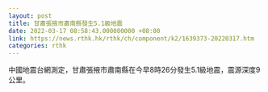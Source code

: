 ```yaml
---
layout: post
title: 甘肅張掖市肅南縣發生5.1級地震
date: 2022-03-17 08:58:43.000000000 +08:00
link: https://news.rthk.hk/rthk/ch/component/k2/1639373-20220317.htm
categories: rthk
---
```


中國地震台網測定，甘肅張掖市肅南縣在今早8時26分發生5.1級地震，震源深度9公里。
